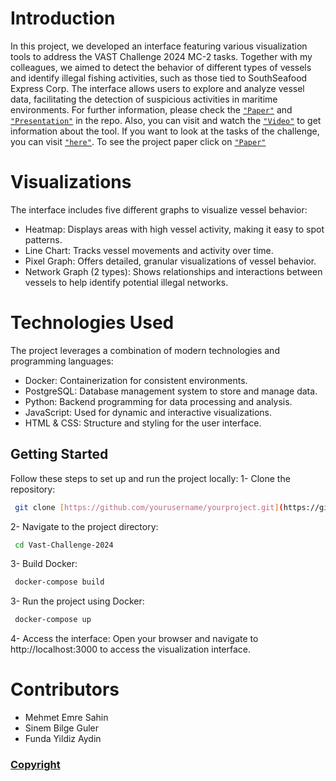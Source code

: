 # Introduction
In this project, we developed an interface featuring various visualization tools to address the VAST Challenge 2024 MC-2 tasks. Together with my colleagues, we aimed to detect the behavior of different types of vessels and identify illegal fishing activities, such as those tied to SouthSeafood Express Corp. The interface allows users to explore and analyze vessel data, facilitating the detection of suspicious activities in maritime environments. For further information, please check the [`"Paper"`](https://github.com/esahin99/FishEye-VAST-Challenge-2024-Mini-Challenge-2/blob/main/Vast%20Challenge%202024%20MC2-1.pdf) and [`"Presentation"`](https://github.com/esahin99/FishEye-VAST-Challenge-2024-Mini-Challenge-2/blob/main/Ava2024.pptx) in the repo. Also, you can visit and watch the [`"Video"`](https://youtu.be/fcC51HO8uOI) to get information about the tool. If you want to look at the tasks of the challenge, you can visit [`"here"`](https://vast-challenge.github.io/2024/MC2.html). To see the project paper click on [`"Paper"`](https://ieeexplore.ieee.org/document/10750084)

# Visualizations
The interface includes five different graphs to visualize vessel behavior:
- Heatmap: Displays areas with high vessel activity, making it easy to spot patterns.
- Line Chart: Tracks vessel movements and activity over time.
- Pixel Graph: Offers detailed, granular visualizations of vessel behavior.
- Network Graph (2 types): Shows relationships and interactions between vessels to help identify potential illegal networks.

# Technologies Used
The project leverages a combination of modern technologies and programming languages:
- Docker: Containerization for consistent environments.
- PostgreSQL: Database management system to store and manage data.
- Python: Backend programming for data processing and analysis.
- JavaScript: Used for dynamic and interactive visualizations.
- HTML & CSS: Structure and styling for the user interface.

## Getting Started
Follow these steps to set up and run the project locally:
1- Clone the repository:
```sh
 git clone [https://github.com/yourusername/yourproject.git](https://github.com/esahin99/FishEye-VAST-Challenge-2024-Mini-Challenge-2.git)
```
2- Navigate to the project directory:
```sh
 cd Vast-Challenge-2024
```
3- Build Docker:
```sh
 docker-compose build
```
3- Run the project using Docker:
```sh
 docker-compose up
```
4- Access the interface: Open your browser and navigate to http://localhost:3000 to access the visualization interface.

# Contributors
- Mehmet Emre Sahin
- Sinem Bilge Guler
- Funda Yildiz Aydin

### [Copyright](LICENSE)
